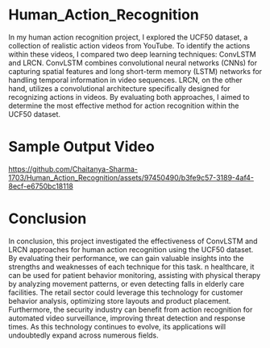 # Human_Action_Recognition
In my human action recognition project, I explored the UCF50 dataset, a collection of realistic action videos from YouTube. To identify the actions within these videos, I compared two deep learning techniques: ConvLSTM and LRCN. ConvLSTM combines convolutional neural networks (CNNs) for capturing spatial features and long short-term memory (LSTM) networks for handling temporal information in video sequences. LRCN, on the other hand, utilizes a convolutional architecture specifically designed for recognizing actions in videos. By evaluating both approaches, I aimed to determine the most effective method for action recognition within the UCF50 dataset.

# Sample Output Video
https://github.com/Chaitanya-Sharma-1703/Human_Action_Recognition/assets/97450490/b3fe9c57-3189-4af4-8ecf-e6750bc18118

# Conclusion
In conclusion, this project investigated the effectiveness of ConvLSTM and LRCN approaches for human action recognition using the UCF50 dataset. By evaluating their performance, we can gain valuable insights into the strengths and weaknesses of each technique for this task.
n healthcare, it can be used for patient behavior monitoring, assisting with physical therapy by analyzing movement patterns, or even detecting falls in elderly care facilities. The retail sector could leverage this technology for customer behavior analysis, optimizing store layouts and product placement. Furthermore, the security industry can benefit from action recognition for automated video surveillance, improving threat detection and response times. As this technology continues to evolve, its applications will undoubtedly expand across numerous fields.

